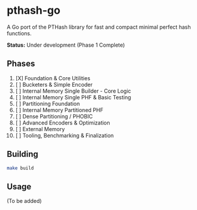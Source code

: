 # pthash-go

A Go port of the PTHash library for fast and compact minimal perfect hash functions.

**Status:** Under development (Phase 1 Complete)

## Phases

1.  [X] Foundation & Core Utilities
2.  [ ] Bucketers & Simple Encoder
3.  [ ] Internal Memory Single Builder - Core Logic
4.  [ ] Internal Memory Single PHF & Basic Testing
5.  [ ] Partitioning Foundation
6.  [ ] Internal Memory Partitioned PHF
7.  [ ] Dense Partitioning / PHOBIC
8.  [ ] Advanced Encoders & Optimization
9.  [ ] External Memory
10. [ ] Tooling, Benchmarking & Finalization

## Building

```bash
make build
```

## Usage

(To be added)
